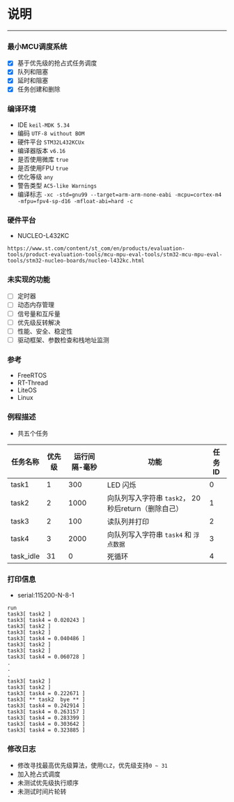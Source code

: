 # 说明

---

###  最小MCU调度系统

- [x]  基于优先级的抢占式任务调度
- [x]  队列和阻塞
- [x]  延时和阻塞
- [x]  任务创建和删除

### 编译环境

* IDE ` keil-MDK 5.34 `
* 编码 ` UTF-8 without BOM `
* 硬件平台 ` STM32L432KCUx `
* 编译器版本 ` v6.16 `
* 是否使用微库 ` true `
* 是否使用FPU ` true `
* 优化等级 ` any `
* 警告类型  ` AC5-like Warnings `
* 编译标志 ` -xc -std=gnu99 --target=arm-arm-none-eabi -mcpu=cortex-m4 -mfpu=fpv4-sp-d16 -mfloat-abi=hard -c `

### 硬件平台

* NUCLEO-L432KC

`https://www.st.com/content/st_com/en/products/evaluation-tools/product-evaluation-tools/mcu-mpu-eval-tools/stm32-mcu-mpu-eval-tools/stm32-nucleo-boards/nucleo-l432kc.html`




### 未实现的功能

- [ ]  定时器
- [ ]  动态内存管理
- [ ]  信号量和互斥量
- [ ]  优先级反转解决
- [ ]  性能、安全、稳定性
- [ ]  驱动框架、参数检查和栈地址监测

### 参考

* FreeRTOS
* RT-Thread
* LiteOS
* Linux



### 例程描述

* 共五个任务

| 任务名称  | 优先级 | 运行间隔-毫秒 | 功能                                                | 任务ID |
| --------- | ------ | ------------- | --------------------------------------------------- | ------ |
| task1     | 1      | 300           | LED 闪烁                                            | 0      |
| task2     | 2      | 1000          | 向队列写入字符串 `task2`， 20秒后return（删除自己） | 1      |
| task3     | 2      | 100           | 读队列并打印                                        | 2      |
| task4     | 3      | 2000          | 向队列写入字符串 `task4` 和 `浮点数据`              | 3      |
| task_idle | 31     | 0             | 死循环                                              | 4      |



### 打印信息

* serial:115200-N-8-1

```
run 
task3[ task2 ]
task3[ task4 = 0.020243 ]
task3[ task2 ]
task3[ task2 ]
task3[ task4 = 0.040486 ]
task3[ task2 ]
task3[ task2 ]
task3[ task4 = 0.060728 ]
.
.
.
task3[ task2 ]
task3[ task2 ]
task3[ task4 = 0.222671 ]
task3[ ** task2  bye ** ]
task3[ task4 = 0.242914 ]
task3[ task4 = 0.263157 ]
task3[ task4 = 0.283399 ]
task3[ task4 = 0.303642 ]
task3[ task4 = 0.323885 ]
```

### 修改日志
* 修改寻找最高优先级算法，使用`CLZ`，优先级支持`0 ~ 31`
* 加入抢占式调度
* 未测试优先级执行顺序
* 未测试时间片轮转